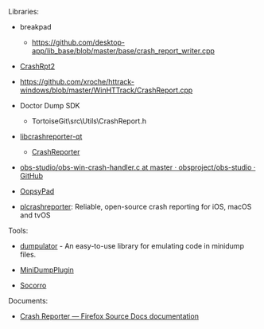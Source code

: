 Libraries:

- breakpad
  
  - https://github.com/desktop-app/lib_base/blob/master/base/crash_report_writer.cpp

- [CrashRpt2](https://github.com/CrashRpt/crashrpt2)

- https://github.com/xroche/httrack-windows/blob/master/WinHTTrack/CrashReport.cpp

- Doctor Dump SDK
  
  - TortoiseGit\src\Utils\CrashReport.h

- [libcrashreporter-qt](https://github.com/dschmidt/libcrashreporter-qt)
  
  - [CrashReporter](https://github.com/RedisDesktop/CrashReporter)

- [obs-studio/obs-win-crash-handler.c at master · obsproject/obs-studio · GitHub](https://github.com/obsproject/obs-studio/blob/master/libobs/obs-win-crash-handler.c)

- [OopsyPad](https://github.com/RedisDesktop/OopsyPad)

- [plcrashreporter](https://github.com/microsoft/plcrashreporter): Reliable, open-source crash reporting for iOS, macOS and tvOS

Tools:

- [dumpulator](https://github.com/mrexodia/dumpulator) - An easy-to-use library for emulating code in minidump files.

- [MiniDumpPlugin](https://github.com/mrexodia/MiniDumpPlugin)

- [Socorro](https://github.com/mozilla-services/socorro)

Documents:

- [Crash Reporter &mdash; Firefox Source Docs documentation](https://firefox-source-docs.mozilla.org/toolkit/crashreporter/crashreporter/index.html)
